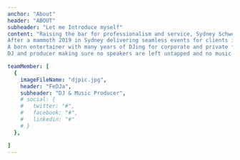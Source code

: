 ```yaml
---
anchor: "About"
header: "ABOUT"
subheader: "Let me Introduce myself"
content: "Raising the bar for professionalism and service, Sydney Schweezzy knows how to bring up the energy of any crowd and unite a room with his infectious mix of music tailored to any event.
After a mammoth 2019 in Sydney delivering seamless events for clients including Mercedes Benz and Westfield –  and performing at of the harbour city’s best venues – Schweezzy is pumped for 2020 and is now available for your next summer event. 
A born entertainer with many years of DJing for corporate and private functions in the United States, Germany,  and Sydney, he can spin RnB, commercial tunes, dance, top 40 remixes, classic retro anthems and whatever else is required.
DJ and producer making sure no speakers are left untapped and no music is left unheard. Available for your next function in Sydney, Australia."

teamMember: [
  {
    imageFileName: "djpic.jpg",
    header: "FeDJa",
    subheader: "DJ & Music Producer",
    # social: {
    #   twitter: "#",
    #   facebook: "#",
    #   linkedin: "#"
    # }
  },

]
---
```

